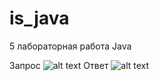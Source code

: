 # is_java
5 лабораторная работа Java

Запрос
![alt text](https://sun9-62.userapi.com/c854224/v854224619/221a3d/eLRgjyaIc2M.jpg) 
Ответ
![alt text](https://sun9-33.userapi.com/c854224/v854224619/221a47/i62GWtWV8N4.jpg) 

